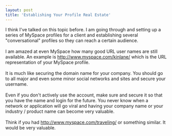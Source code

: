 ```yaml
---
layout: post
title: 'Establishing Your Profile Real Estate'
---
```

I think I've talked on this topic before.  I am going through and setting up a series of MySpace profiles for a client and establishing several "conversational" profiles so they can reach a certain audience.<br /><br />I am amazed at even MySpace how many good URL user names are still available.  An example is http://www.myspace.com/kinlane/ which is the URL representation of your MySpace profile.<br /><br />It is much like securing the domain name for your company.  You should go to all major and even some minor social networks and sites and secure your username. <br /><br />Even if you don't actively use the account, make sure and secure it so that you have the name and login for the future.  You never know when a network or application will go viral and having your company name or your industry / product name can become very valuable.<br /><br />Think if you had http://www.myspace.com/traveling/   or something similar.  It would be very valuable.